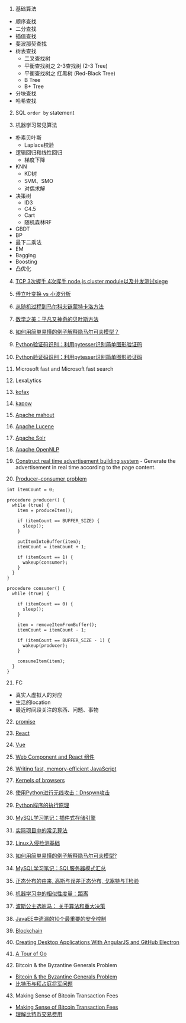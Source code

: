 1. 基础算法
  - 顺序查找
  - 二分查找
  - 插值查找
  - 斐波那契查找
  - 树表查找
    - 二叉查找树
    - 平衡查找树之 2-3查找树 (2-3 Tree)
    - 平衡查找树之 红黑树 (Red-Black Tree)
    - B Tree
    - B+ Tree
  - 分块查找
  - 哈希查找

2. SQL `order by` statement

3. 机器学习常见算法
  - 朴素贝叶斯
    - Laplace校验
  - 逻辑回归和线性回归
    - 梯度下降
  - KNN
    - KD树
    - SVM、SMO
    - 对偶求解
  - 决策树
    - ID3
    - C4.5
    - Cart
    - 随机森林RF
  - GBDT
  - BP
  - 最下二乘法
  - EM
  - Bagging
  - Boosting
  - 凸优化

4. [TCP 3次握手 4次挥手 node.js cluster module以及并发测试siege](https://mp.weixin.qq.com/s?__biz=MzAwNDcyNjI3OA==&mid=2650838731&idx=1&sn=6a9d5dcf551e5a8fa9d694c7f70edc4a&scene=1&srcid=0514QYF3RMYITR2PjiA8jajN&pass_ticket=BaLMQWAuJq4FFKR3ZNoy4MvsNqu2idSDlLn%2FdI9hGpd2ITk%2B4LYBI5bPRmN9l2tJ#rd)

5. [傅立叶变换 vs 小波分析](https://mp.weixin.qq.com/s?__biz=MzI2NjA3NTc4Ng==&mid=2652077976&idx=1&sn=4de57da48ace3c2c17a0177b1e90e684&scene=1&srcid=05145FOIDXXLls2TQJxab1kd&pass_ticket=BaLMQWAuJq4FFKR3ZNoy4MvsNqu2idSDlLn%2FdI9hGpd2ITk%2B4LYBI5bPRmN9l2tJ#rd)

6. [从随机过程到马尔科夫链蒙特卡洛方法](https://mp.weixin.qq.com/s?__biz=MzI2NjA3NTc4Ng==&mid=2652077972&idx=1&sn=707be5926dc6012166f49e1d5a9ce2bd&scene=1&srcid=0514LwyMCeioIJx66TuzHOVX&pass_ticket=BaLMQWAuJq4FFKR3ZNoy4MvsNqu2idSDlLn%2FdI9hGpd2ITk%2B4LYBI5bPRmN9l2tJ#rd)

7. [数学之美：平凡又神奇的贝叶斯方法](https://mp.weixin.qq.com/s?__biz=MzI2NjA3NTc4Ng==&mid=2652077970&idx=1&sn=be062f2cfb9a0ec5662c0b68591a414f&scene=1&srcid=0514tfF2RaNolivGc1ypChb2&pass_ticket=BaLMQWAuJq4FFKR3ZNoy4MvsNqu2idSDlLn%2FdI9hGpd2ITk%2B4LYBI5bPRmN9l2tJ#rd)

8. [如何用简单易懂的例子解释隐马尔可夫模型？](https://mp.weixin.qq.com/s?__biz=MzI2NjA3NTc4Ng==&mid=2652077944&idx=1&sn=d17758f0aed8670ba0f5f41e481f0205&scene=1&srcid=0514FMmwVk3FkOjjEm4XWcxW&pass_ticket=BaLMQWAuJq4FFKR3ZNoy4MvsNqu2idSDlLn%2FdI9hGpd2ITk%2B4LYBI5bPRmN9l2tJ#rd)

9. [Python验证码识别：利用pytesser识别简单图形验证码](https://mp.weixin.qq.com/s?__biz=MzA5ODUzOTA0OQ==&mid=2651688035&idx=1&sn=c8ad383215ed11a11a847933c54e0ee6&scene=1&srcid=0514hcQT3NiZdELz5Q1jTit5&pass_ticket=BaLMQWAuJq4FFKR3ZNoy4MvsNqu2idSDlLn%2FdI9hGpd2ITk%2B4LYBI5bPRmN9l2tJ#rd)

10. [Python验证码识别：利用pytesser识别简单图形验证码](https://mp.weixin.qq.com/s?__biz=MzA5ODUzOTA0OQ==&mid=2651688035&idx=1&sn=c8ad383215ed11a11a847933c54e0ee6&scene=1&srcid=0514hcQT3NiZdELz5Q1jTit5&pass_ticket=BaLMQWAuJq4FFKR3ZNoy4MvsNqu2idSDlLn%2FdI9hGpd2ITk%2B4LYBI5bPRmN9l2tJ#rd)

11. Microsoft fast and Microsoft fast search

12. LexaLytics

13. [kofax](http://www.kofax.com/data-integration-extraction)

14. [kapow](http://www.infoworld.com/article/2630604/applications/kapow-focuses-on-web-data-services.html)

15. [Apache mahout](http://mahout.apache.org/)

16. [Apache Lucene](https://lucene.apache.org/core/)

17. [Apache Solr](http://lucene.apache.org/solr/)

18. [Apache OpenNLP](https://opennlp.apache.org/)

19. [Construct real time advertisement building system](http://www.kiosked.com/) - Generate the advertisement in real time according to the page content.

20. [Producer–consumer problem](https://en.wikipedia.org/wiki/Producer%E2%80%93consumer_problem)

  ```
  int itemCount = 0;

  procedure producer() {
    while (true) {
      item = produceItem();

      if (itemCount == BUFFER_SIZE) {
        sleep();
      }

      putItemIntoBuffer(item);
      itemCount = itemCount + 1;

      if (itemCount == 1) {
        wakeup(consumer);
      }
    }
  }

  procedure consumer() {
    while (true) {

      if (itemCount == 0) {
        sleep();
      }

      item = removeItemFromBuffer();
      itemCount = itemCount - 1;

      if (itemCount == BUFFER_SIZE - 1) {
        wakeup(producer);
      }

      consumeItem(item);
    }
  }
  ```

21. FC
  - 真实人虚拟人的对应
  - 生活的location
  - 最近时间段关注的东西、问题、事物

22. [promise](http://www.html-js.com/article/2589)

23. [React](http://mp.weixin.qq.com/s?__biz=MzAwNDcyNjI3OA==&mid=2650838823&idx=1&sn=a82c47024e8746e0e89c18dc7e4a75fb&scene=0#wechat_redirect)

24. [Vue](http://mp.weixin.qq.com/s?__biz=MzAwNDcyNjI3OA==&mid=2650838823&idx=1&sn=a82c47024e8746e0e89c18dc7e4a75fb&scene=0#wechat_redirect)

25. [Web Component and React 组件](http://mp.weixin.qq.com/s?__biz=MzAwNDcyNjI3OA==&mid=2650838823&idx=1&sn=a82c47024e8746e0e89c18dc7e4a75fb&scene=0#wechat_redirect)

26. [Writing fast, memory-efficient JavaScript](http://mp.weixin.qq.com/s?__biz=MzAwNDcyNjI3OA==&mid=2650838822&idx=1&sn=d57fdff91022804b03c64cad900a79fe&scene=0#wechat_redirect)

27. [Kernels of browsers](http://mp.weixin.qq.com/s?__biz=MzAwNDcyNjI3OA==&mid=2650838792&idx=1&sn=d0c711ee3d75d483cade36e988ecf90a&scene=0#wechat_redirect)

28. [使用Python进行无线攻击：Dnspwn攻击](http://mp.weixin.qq.com/s?__biz=MzA5ODUzOTA0OQ==&mid=2651688040&idx=1&sn=b0110aaf293323af41a283699d4fe136&scene=0#wechat_redirect)

29. [Python程序的执行原理](http://mp.weixin.qq.com/s?__biz=MzA5ODUzOTA0OQ==&mid=2651688033&idx=1&sn=3e52e2139a458f4f05dd3b1f777fb904&scene=0#wechat_redirect)

30. [MySQL学习笔记：插件式存储引擎](http://mp.weixin.qq.com/s?__biz=MzI3NDA4OTk1OQ==&mid=2649900741&idx=1&sn=e40e0b44c1bb90530d5dd853b004a83d&scene=0#wechat_redirect)

31. [实际项目中的常见算法](http://mp.weixin.qq.com/s?__biz=MzI2NjA3NTc4Ng==&mid=2652077993&idx=1&sn=978241052af8be2e86367dfff38f7511&scene=0#wechat_redirect)

32. [Linux入侵检测基础 ](http://mp.weixin.qq.com/s?__biz=MzIyMDEzMTA2MQ==&mid=2651147543&idx=1&sn=fbc00c0bf3b211d2dca912f1e3558fd5&scene=0#wechat_redirect)

33. [如何用简单易懂的例子解释隐马尔可夫模型?](https://www.zhihu.com/question/20962240)

34. [MySQL学习笔记：SQL服务器模式汇总](http://mp.weixin.qq.com/s?__biz=MzI3NDA4OTk1OQ==&mid=2649900742&idx=1&sn=fc31795856f7c2e5e91772585d85e712&scene=0#wechat_redirect)

35. [正态分布的由来, 高斯与误差正态分布, 戈塞特与T检验](http://mp.weixin.qq.com/s?__biz=MzAxMjcyNjE5MQ==&mid=2650486591&idx=1&sn=16bfcde2e691528b38604449a5b23e72&scene=0#wechat_redirect)

36. [机器学习中的相似性度量：距离](http://mp.weixin.qq.com/s?__biz=MzAxMjcyNjE5MQ==&mid=2650486595&idx=1&sn=024f66f8d2fa69d62fbef5e184600fde&scene=0#wechat_redirect)

37. [波斯公主选驸马： 关于算法和重大决策](http://mp.weixin.qq.com/s?__biz=MzI2NjA3NTc4Ng==&mid=2652078072&idx=1&sn=0fd0440c9578057abdcb779735f02031&scene=0#wechat_redirect)

38. [JavaEE中遗漏的10个最重要的安全控制](http://mp.weixin.qq.com/s?__biz=MzIyMDEzMTA2MQ==&mid=2651147580&idx=1&sn=5bde4606b0bb17fce6e7c85188ca74ee&scene=0#wechat_redirect)

39. [Blockchain](https://www.zhihu.com/question/27687960)

40. [Creating Desktop Applications With AngularJS and GitHub Electron](https://scotch.io/tutorials/creating-desktop-applications-with-angularjs-and-github-electron)

41. [A Tour of Go](https://tour.golang.org/welcome/1)

42. Bitcoin & the Byzantine Generals Problem
  - [Bitcoin & the Byzantine Generals Problem](https://web.archive.org/web/20140603221234/http://expectedpayoff.com/blog/2013/03/22/bitcoin-and-the-byzantine-generals-problem/)
  - [比特币与拜占庭将军问题](http://www.8btc.com/bitcoin-and-the-byzantine-generals-problem)

43. Making Sense of Bitcoin Transaction Fees
  - [Making Sense of Bitcoin Transaction Fees](http://bitzuma.com/posts/making-sense-of-bitcoin-transaction-fees/)
  - [理解比特币交易费用](http://www.8btc.com/making-sense-of-bitcoin-transaction-fee)


